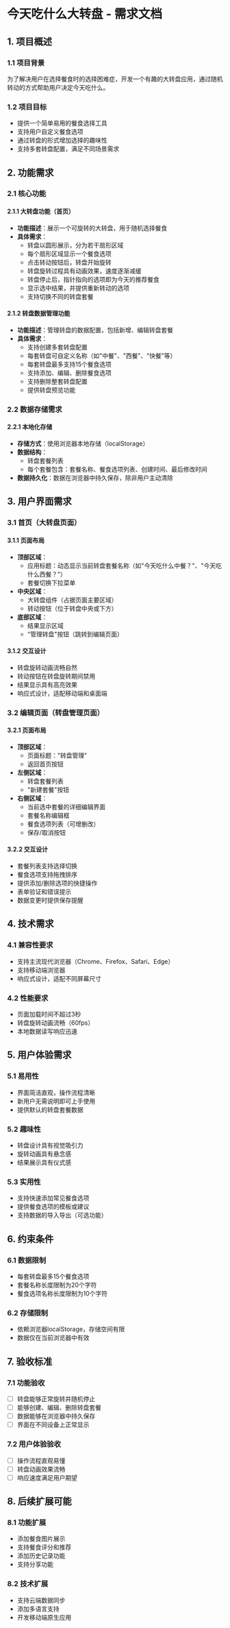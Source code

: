 # 今天吃什么大转盘 - 需求文档

## 1. 项目概述

### 1.1 项目背景
为了解决用户在选择餐食时的选择困难症，开发一个有趣的大转盘应用，通过随机转动的方式帮助用户决定今天吃什么。

### 1.2 项目目标
- 提供一个简单易用的餐食选择工具
- 支持用户自定义餐食选项
- 通过转盘的形式增加选择的趣味性
- 支持多套转盘配置，满足不同场景需求

## 2. 功能需求

### 2.1 核心功能

#### 2.1.1 大转盘功能（首页）
- **功能描述**：展示一个可旋转的大转盘，用于随机选择餐食
- **具体需求**：
  - 转盘以圆形展示，分为若干扇形区域
  - 每个扇形区域显示一个餐食选项
  - 点击转动按钮后，转盘开始旋转
  - 转盘旋转过程具有动画效果，速度逐渐减缓
  - 转盘停止后，指针指向的选项即为今天的推荐餐食
  - 显示选中结果，并提供重新转动的选项
  - 支持切换不同的转盘套餐

#### 2.1.2 转盘数据管理功能
- **功能描述**：管理转盘的数据配置，包括新增、编辑转盘套餐
- **具体需求**：
  - 支持创建多套转盘配置
  - 每套转盘可自定义名称（如"中餐"、"西餐"、"快餐"等）
  - 每套转盘最多支持15个餐食选项
  - 支持添加、编辑、删除餐食选项
  - 支持删除整套转盘配置
  - 提供转盘预览功能

### 2.2 数据存储需求

#### 2.2.1 本地化存储
- **存储方式**：使用浏览器本地存储（localStorage）
- **数据结构**：
  - 转盘套餐列表
  - 每个套餐包含：套餐名称、餐食选项列表、创建时间、最后修改时间
- **数据持久化**：数据在浏览器中持久保存，除非用户主动清除

## 3. 用户界面需求

### 3.1 首页（大转盘页面）

#### 3.1.1 页面布局
- **顶部区域**：
  - 应用标题：动态显示当前转盘套餐名称（如"今天吃什么中餐？"、"今天吃什么西餐？"）
  - 套餐切换下拉菜单
- **中央区域**：
  - 大转盘组件（占据页面主要区域）
  - 转动按钮（位于转盘中央或下方）
- **底部区域**：
  - 结果显示区域
  - "管理转盘"按钮（跳转到编辑页面）

#### 3.1.2 交互设计
- 转盘旋转动画流畅自然
- 转动按钮在转盘旋转期间禁用
- 结果显示具有高亮效果
- 响应式设计，适配移动端和桌面端

### 3.2 编辑页面（转盘管理页面）

#### 3.2.1 页面布局
- **顶部区域**：
  - 页面标题："转盘管理"
  - 返回首页按钮
- **左侧区域**：
  - 转盘套餐列表
  - "新建套餐"按钮
- **右侧区域**：
  - 当前选中套餐的详细编辑界面
  - 套餐名称编辑框
  - 餐食选项列表（可增删改）
  - 保存/取消按钮

#### 3.2.2 交互设计
- 套餐列表支持选择切换
- 餐食选项支持拖拽排序
- 提供添加/删除选项的快捷操作
- 表单验证和错误提示
- 数据变更时提供保存提醒

## 4. 技术需求

### 4.1 兼容性要求
- 支持主流现代浏览器（Chrome、Firefox、Safari、Edge）
- 支持移动端浏览器
- 响应式设计，适配不同屏幕尺寸

### 4.2 性能要求
- 页面加载时间不超过3秒
- 转盘旋转动画流畅（60fps）
- 本地数据读写响应迅速

## 5. 用户体验需求

### 5.1 易用性
- 界面简洁直观，操作流程清晰
- 新用户无需说明即可上手使用
- 提供默认的转盘套餐数据

### 5.2 趣味性
- 转盘设计具有视觉吸引力
- 旋转动画具有悬念感
- 结果展示具有仪式感

### 5.3 实用性
- 支持快速添加常见餐食选项
- 提供餐食选项的模板或建议
- 支持数据的导入导出（可选功能）

## 6. 约束条件

### 6.1 数据限制
- 每套转盘最多15个餐食选项
- 套餐名称长度限制为20个字符
- 餐食选项名称长度限制为10个字符

### 6.2 存储限制
- 依赖浏览器localStorage，存储空间有限
- 数据仅在当前浏览器中有效

## 7. 验收标准

### 7.1 功能验收
- [ ] 转盘能够正常旋转并随机停止
- [ ] 能够创建、编辑、删除转盘套餐
- [ ] 数据能够在浏览器中持久保存
- [ ] 界面在不同设备上正常显示

### 7.2 用户体验验收
- [ ] 操作流程直观易懂
- [ ] 转盘动画效果流畅
- [ ] 响应速度满足用户期望

## 8. 后续扩展可能

### 8.1 功能扩展
- 添加餐食图片展示
- 支持餐食评分和推荐
- 添加历史记录功能
- 支持分享功能

### 8.2 技术扩展
- 支持云端数据同步
- 添加多语言支持
- 开发移动端原生应用 